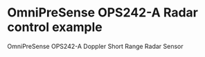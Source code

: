# OmniPreSense OPS242-A Radar control example
OmniPreSense OPS242-A Doppler Short Range Radar Sensor
